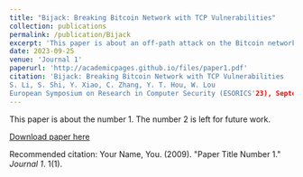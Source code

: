 ```yaml
---
title: "Bijack: Breaking Bitcoin Network with TCP Vulnerabilities"
collection: publications
permalink: /publication/Bijack
excerpt: 'This paper is about an off-path attack on the Bitcoin network exploiting the TCP vulnerabilities.'
date: 2023-09-25
venue: 'Journal 1'
paperurl: 'http://academicpages.github.io/files/paper1.pdf'
citation: 'Bijack: Breaking Bitcoin Network with TCP Vulnerabilities
S. Li, S. Shi, Y. Xiao, C. Zhang, Y. T. Hou, W. Lou
European Symposium on Research in Computer Security (ESORICS'23), September 2023.'
---
```

This paper is about the number 1. The number 2 is left for future work.

[Download paper here](http://academicpages.github.io/files/paper1.pdf)

Recommended citation: Your Name, You. (2009). "Paper Title Number 1." <i>Journal 1</i>. 1(1).
